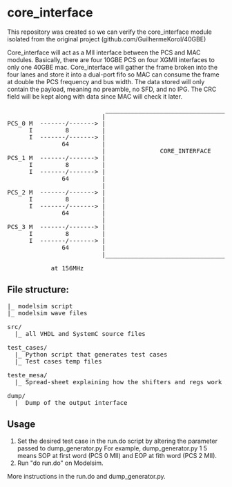 # core_interface
  This repository was created so we can verify the core_interface module isolated from
the original project (github.com/GuilhermeKorol/40GBE)

  Core_interface will act as a MII interface between the PCS and MAC modules.
  Basically, there are four 10GBE PCS on four XGMII interfaces to only one 40GBE mac.
Core_interface will gather the frame broken into the four lanes and store it into a dual-port
fifo so MAC can consume the frame at double the PCS frequency and bus width. The data stored
will only contain the payload, meaning no preamble, no SFD, and no IPG. The CRC field will be
kept along with data since MAC will check it later.
<pre>
                           __________________________________________
                          |                                          |
PCS_0 M  -------/-------> |                                          |
      I         8         |                                          |
      I  -------/-------> |                                          |
               64         |                                          |
                          |               CORE_INTERFACE             |
PCS_1 M  -------/-------> |                                          |
      I         8         |                                          |
      I  -------/-------> |                                          |-------/----> MAC
               64         |                                          |      128
                          |                                          |
PCS_2 M  -------/-------> |                                          |
      I         8         |                                          |
      I  -------/-------> |                                          |
               64         |                                          |
                          |                                          |
PCS_3 M  -------/-------> |                                          |
      I         8         |                                          |
      I  -------/-------> |                                          |
               64         |                                          |
                          |__________________________________________|

            at 156MHz                                                     at 312MHz
</pre>

## File structure:

<pre>
|_ modelsim script
|_ modelsim wave files

src/
  |_ all VHDL and SystemC source files

test_cases/
  |_ Python script that generates test cases
  |_ Test cases temp files

teste_mesa/
  |_ Spread-sheet explaining how the shifters and regs work (trace-table)

dump/
  |_ Dump of the output interface
</pre>


## Usage
1. Set the desired test case in the run.do script by altering the parameter passed to dump_generator.py
  For example, dump_generator.py 1 5 means SOP at first word (PCS 0 MII) and EOP at fith word (PCS 2 MII). 
2. Run "do run.do" on Modelsim.

More instructions in the run.do and dump_generator.py.
